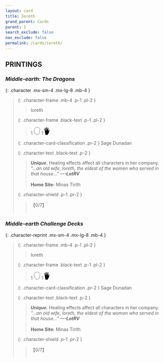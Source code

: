 ```yaml
---
layout: card
title: Ioreth
grand_parent: Cards
parent: I
search_exclude: false
nav_exclude: false
permalink: /cards/ioreth/
---
```


## PRINTINGS


### _Middle-earth: The Dragons_

{: .character .mx-sm-4 .mx-lg-8 .mb-4 }
> {: .character-frame .mb-4 .p-1 .pl-2 }
> > <div class="card-mp"></div>
> > <div class="character-card-name">Ioreth</div>
>
> {: .character-frame .black-text .p-1 .pl-2 }
> > 1 ![](/assets/images/mind.svg) 1![](/assets/images/di.svg)
>
> {: .character-card-classification .pr-2 }
> Sage Dunadan
>
> {: .character-text .black-text .p-2 }
> > _**Unique.**_ Healing effects affect all characters in her company. <br>_"...an old wife, Ioreth, the eldest of the women who served in that house..."_ ***---LotRV***  <br><br>**Home Site:** Minas Tirith 
>
> {: .character-shield .p-1 .pr-2 }
> > <div class="card-shield">【0/7】</div>
> > <div class="card-corruption">&nbsp;</div>

### _Middle-earth Challenge Decks_

{: .character-reprint .mx-sm-4 .mx-lg-8 .mb-4 }
> {: .character-frame .mb-4 .p-1 .pl-2 }
> > <div class="card-mp"></div>
> > <div class="character-card-name">Ioreth</div>
>
> {: .character-frame .black-text .p-1 .pl-2 }
> > 1 ![](/assets/images/mind.svg) 1![](/assets/images/di.svg)
>
> {: .character-card-classification .pr-2 }
> Sage Dunadan
>
> {: .character-text .black-text .p-2 }
> > _**Unique.**_ Healing effects affect all characters in her company. <br>_"...an old wife, Ioreth, the eldest of the women who served in that house..."_ ***---LotRV***  <br><br>**Home Site:** Minas Tirith 
>
> {: .character-shield .p-1 .pr-2 }
> > <div class="card-shield">【0/7】</div>
> > <div class="card-corruption">&nbsp;</div>
